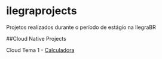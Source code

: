 # ilegraprojects
Projetos realizados durante o período de estágio na IlegraBR

##Cloud Native Projects

Cloud Tema 1 - <a href=“https://github.com/costacarol/ilegraprojects/tree/master/cloud-native-projects/CloudTema1/“>Calculadora</a>


